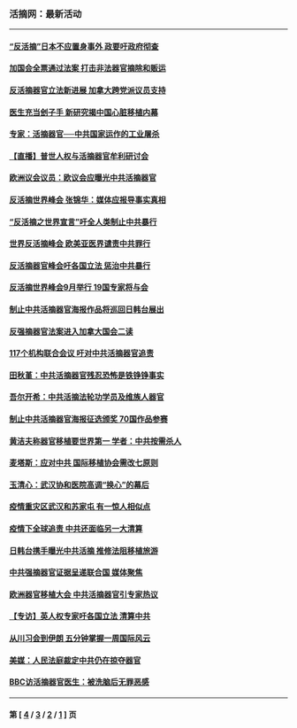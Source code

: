 ### 活摘网：最新活动
---
#### [“反活摘”日本不应置身事外 政要吁政府彻查](../../pages/nf5883/n13971188.md?05230430) 
#### [加国会全票通过法案 打击非法器官摘除和贩运](../../pages/nf5883/n13884924.md?05230430) 
#### [反活摘器官立法新进展 加拿大跨党派议员支持](../../pages/nf5883/n13876061.md?05230430) 
#### [医生充当刽子手 新研究揭中国心脏移植内幕](../../pages/nf5883/n13772291.md?05230430) 
#### [专家：活摘器官──中共国家运作的工业屠杀](../../pages/nf5883/n13761178.md?05230430) 
#### [【直播】普世人权与活摘器官牟利研讨会](../../pages/nf5883/n13425146.md?05230430) 
#### [欧洲议会议员：欧议会应曝光中共活摘器官](../../pages/nf5883/n13336571.md?05230430) 
#### [反活摘世界峰会 张锦华：媒体应报导事实真相](../../pages/nf5883/n13278502.md?05230430) 
#### [“反活摘之世界宣言”吁全人类制止中共暴行](../../pages/nf5883/n13259730.md?05230430) 
#### [世界反活摘峰会 欧美亚医界谴责中共罪行](../../pages/nf5883/n13253550.md?05230430) 
#### [反活摘器官峰会吁各国立法 惩治中共暴行](../../pages/nf5883/n13245052.md?05230430) 
#### [反活摘世界峰会9月举行 19国专家将与会](../../pages/nf5883/n13201492.md?05230430) 
#### [制止中共活摘器官海报作品将巡回日韩台展出](../../pages/nf5883/n13177791.md?05230430) 
#### [反强摘器官法案进入加拿大国会二读](../../pages/nf5883/n13033450.md?05230430) 
#### [117个机构联合会议 吁对中共活摘器官追责](../../pages/nf5883/n12775087.md?05230430) 
#### [田秋堇：中共活摘器官残忍恐怖是铁铮铮事实](../../pages/nf5883/n12702148.md?05230430) 
#### [吾尔开希：中共活摘法轮功学员及维族人器官](../../pages/nf5883/n12693197.md?05230430) 
#### [制止中共活摘器官海报征选颁奖 70国作品参赛](../../pages/nf5883/n12692050.md?05230430) 
#### [黄洁夫称器官移植要世界第一 学者：中共按需杀人](../../pages/nf5883/n12572329.md?05230430) 
#### [麦塔斯：应对中共 国际移植协会需改七原则](../../pages/nf5883/n12514711.md?05230430) 
#### [玉清心：武汉协和医院高调“换心”的幕后](../../pages/nf5883/n12298730.md?05230430) 
#### [疫情重灾区武汉和苏家屯 有一惊人相似点](../../pages/nf5883/n12150824.md?05230430) 
#### [疫情下全球追责 中共还面临另一大清算](../../pages/nf5883/n12070397.md?05230430) 
#### [日韩台携手曝光中共活摘 推修法阻移植旅游](../../pages/nf5883/n11712046.md?05230430) 
#### [中共强摘器官证据呈递联合国 媒体聚焦](../../pages/nf5883/n11546426.md?05230430) 
#### [欧洲器官移植大会 中共活摘器官引专家热议](../../pages/nf5883/n11539095.md?05230430) 
#### [【专访】英人权专家吁各国立法 清算中共](../../pages/nf5883/n11367315.md?05230430) 
#### [从川习会到伊朗 五分钟掌握一周国际风云](../../pages/nf5883/n11338520.md?05230430) 
#### [美媒：人民法庭裁定中共仍在掠夺器官](../../pages/nf5883/n11334897.md?05230430) 
#### [BBC访活摘器官医生：被洗脑后无罪恶感](../../pages/nf5883/n11335935.md?05230430) 

---
#### 第 [ [4](./4.md?05230430) / [3](./3.md?05230430) / [2](./2.md?05230430) / [1](./1.md?05230430) ] 页
